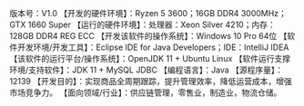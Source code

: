 版本号：V1.0
【开发的硬件环境】：Ryzen 5 3600；16GB DDR4 3000MHz；GTX 1660 Super
【运行的硬件环境】：处理器：Xeon Silver 4210；内存：128GB DDR4 REG ECC
【开发该软件的操作系统】：Windows 10 Pro 64位
【软件开发环境/开发工具】：Eclipse IDE for Java Developers；IDE：IntelliJ IDEA
【该软件的运行平台/操作系统】：OpenJDK 11 + Ubuntu Linux
【软件运行支撑环境/支持软件】：JDK 11 + MySQL JDBC
【编程语言】：Java
【源程序量】：12139
【开发目的】：实现商品全周期跟踪，提升管理效率，降低运营成本，增强市场竞争力。
【面向领域/行业】：供应链管理，零售业，制造业，物流仓储。
